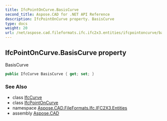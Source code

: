 ```yaml
---
title: IfcPointOnCurve.BasisCurve
second_title: Aspose.CAD for .NET API Reference
description: IfcPointOnCurve property. BasisCurve
type: docs
weight: 20
url: /net/aspose.cad.fileformats.ifc.ifc2x3.entities/ifcpointoncurve/basiscurve/
---
```

## IfcPointOnCurve.BasisCurve property

BasisCurve

```csharp
public IfcCurve BasisCurve { get; set; }
```

### See Also

* class [IfcCurve](../../ifccurve/)
* class [IfcPointOnCurve](../)
* namespace [Aspose.CAD.FileFormats.Ifc.IFC2X3.Entities](../../ifcpointoncurve/)
* assembly [Aspose.CAD](../../../)


